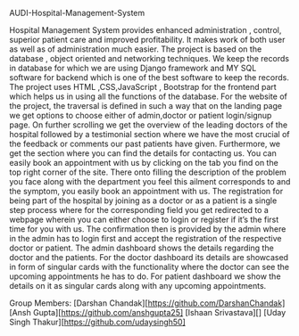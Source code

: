 AUDI-Hospital-Management-System


Hospital Management System provides enhanced administration , control, superior patient care and improved profitability. It makes work of both user as well as of administration much easier. The project is based on the database , object oriented and networking techniques. We keep the records in database for which we are using Django framework and MY SQL software for backend which is one of the best software to keep the records. The project uses HTML ,CSS,JavaScript , Bootstrap for the frontend part which helps us in using all the functions of the database.
For the website of the project, the traversal is defined in such a way that on the landing page we get options to choose either of admin,doctor or patient login/signup page. On further scrolling we get the overview of the leading doctors of the hospital followed by a testimonial section where we have the most crucial of the feedback or comments our past patients have given. Furthermore, we get the section where  you can find the details for contacting us.
You can easily book an appointment with us by clicking on the tab you find on the top right corner of the site. There onto filling the description of the problem you face along with the department you feel this ailment corresponds to and the symptom, you easily book an appointment with us.
The registration for being part of the hospital by joining as a doctor or as a patient is a single step process where for the corresponding field you get redirected to a webpage wherein you can either choose to login or register if it’s the first time for you with us.
The confirmation then is provided by the admin where in the admin has to login first and accept the registration of the respective doctor or patient. The admin dashboard shows the details regarding the doctor and the patients. For the doctor dashboard its details are showcased in form of singular cards with the functionality where the doctor can see the upcoming appointments he has to do. For patient dashboard we show the details on it as singular cards along with any upcoming appointments.


Group Members:
[Darshan Chandak][https://github.com/DarshanChandak] 
[Ansh Gupta][https://github.com/anshgupta25]
[Ishaan Srivastava][]
[Uday Singh Thakur][https://github.com/udaysingh50]
